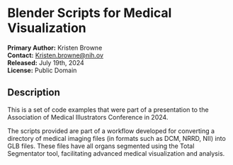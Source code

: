 # Blender Scripts for Medical Visualization

**Primary Author:** Kristen Browne  
**Contact:** [Kristen.browne@nih.ov](mailto:Kristen.browne@nih.ov)  
**Released:** July 19th, 2024  
**License:** Public Domain  

## Description

This is a set of code examples that were part of a presentation to the Association of Medical Illustrators Conference in 2024.

The scripts provided are part of a workflow developed for converting a directory of medical imaging files (in formats such as DCM, NRRD, NII) into GLB files. These files have all organs segmented using the Total Segmentator tool, facilitating advanced medical visualization and analysis.
